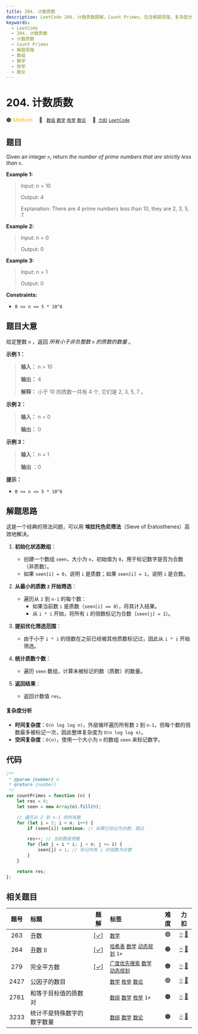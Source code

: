 ```yaml
---
title: 204. 计数质数
description: LeetCode 204. 计数质数题解，Count Primes，包含解题思路、复杂度分析以及完整的 JavaScript 代码实现。
keywords:
  - LeetCode
  - 204. 计数质数
  - 计数质数
  - Count Primes
  - 解题思路
  - 数组
  - 数学
  - 枚举
  - 数论
---
```


# 204. 计数质数

🟠 <font color=#ffb800>Medium</font>&emsp; 🔖&ensp; [`数组`](/tag/array.md) [`数学`](/tag/math.md) [`枚举`](/tag/enumeration.md) [`数论`](/tag/number-theory.md)&emsp; 🔗&ensp;[`力扣`](https://leetcode.cn/problems/count-primes) [`LeetCode`](https://leetcode.com/problems/count-primes)

## 题目

Given an integer `n`, return _the number of prime numbers that are strictly
less than_ `n`.

**Example 1:**

> Input: n = 10
>
> Output: 4
>
> Explanation: There are 4 prime numbers less than 10, they are 2, 3, 5, 7.

**Example 2:**

> Input: n = 0
>
> Output: 0

**Example 3:**

> Input: n = 1
>
> Output: 0

**Constraints:**

- `0 <= n <= 5 * 10^6`

## 题目大意

给定整数 `n` ，返回 _所有小于非负整数 `n` 的质数的数量_ 。

**示例 1：**

> **输入：** n = 10
>
> **输出：** 4
>
> **解释：** 小于 10 的质数一共有 4 个, 它们是 2, 3, 5, 7 。

**示例 2：**

> **输入：** n = 0
>
> **输出：** 0

**示例 3：**

> **输入：** n = 1
>
> **输出** ：0

**提示：**

- `0 <= n <= 5 * 10^6`

## 解题思路

这是一个经典的筛法问题，可以用 **埃拉托色尼筛法**（Sieve of Eratosthenes）高效地解决。

1. **初始化状态数组**：

   - 创建一个数组 `seen`，大小为 `n`，初始值为 `0`，用于标记数字是否为合数（非质数）。
   - 如果 `seen[i] = 0`，说明 `i` 是质数；如果 `seen[i] = 1`，说明 `i` 是合数。

2. **从最小的质数 `2` 开始筛选**：

   - 遍历从 `2` 到 `n-1` 的每个数：
     - 如果当前数 `i` 是质数（`seen[i] == 0`），将其计入结果。
     - 从 `i * i` 开始，将所有 `i` 的倍数标记为合数（`seen[j] = 1`）。

3. **提前优化筛选范围**：

   - 由于小于 `i * i` 的倍数在之前已经被其他质数标记过，因此从 `i * i` 开始筛选。

4. **统计质数个数**：

   - 遍历 `seen` 数组，计算未被标记的数（质数）的数量。

5. **返回结果**：
   - 返回计数值 `res`。

#### 复杂度分析

- **时间复杂度**：`O(n log log n)`，外层循环遍历所有数 `2` 到 `n-1`，但每个数的倍数最多被标记一次，因此整体复杂度为 `O(n log log n)`。
- **空间复杂度**：`O(n)`，使用一个大小为 `n` 的数组 `seen` 来标记数字。

## 代码

```javascript
/**
 * @param {number} n
 * @return {number}
 */
var countPrimes = function (n) {
	let res = 0;
	let seen = new Array(n).fill(0);

	// 遍历从 2 到 n-1 的所有数
	for (let i = 2; i < n; i++) {
		if (seen[i]) continue; // 如果已标记为合数，跳过

		res++; // 当前数是质数
		for (let j = i * i; j < n; j += i) {
			seen[j] = 1; // 标记所有 i 的倍数为合数
		}
	}

	return res;
};
```

## 相关题目

<!-- prettier-ignore -->
| 题号 | 标题 | 题解 | 标签 | 难度 | 力扣 |
| :------: | :------ | :------: | :------ | :------: | :------: |
| 263 | 丑数 | [[✓]](/problem/0263.md) |  [`数学`](/tag/math.md) | 🟢 | [🀄️](https://leetcode.cn/problems/ugly-number) [🔗](https://leetcode.com/problems/ugly-number) |
| 264 | 丑数 II | [[✓]](/problem/0264.md) |  [`哈希表`](/tag/hash-table.md) [`数学`](/tag/math.md) [`动态规划`](/tag/dynamic-programming.md) `1+` | 🟠 | [🀄️](https://leetcode.cn/problems/ugly-number-ii) [🔗](https://leetcode.com/problems/ugly-number-ii) |
| 279 | 完全平方数 | [[✓]](/problem/0279.md) |  [`广度优先搜索`](/tag/breadth-first-search.md) [`数学`](/tag/math.md) [`动态规划`](/tag/dynamic-programming.md) | 🟠 | [🀄️](https://leetcode.cn/problems/perfect-squares) [🔗](https://leetcode.com/problems/perfect-squares) |
| 2427 | 公因子的数目 |  |  [`数学`](/tag/math.md) [`枚举`](/tag/enumeration.md) [`数论`](/tag/number-theory.md) | 🟢 | [🀄️](https://leetcode.cn/problems/number-of-common-factors) [🔗](https://leetcode.com/problems/number-of-common-factors) |
| 2761 | 和等于目标值的质数对 |  |  [`数组`](/tag/array.md) [`数学`](/tag/math.md) [`枚举`](/tag/enumeration.md) `1+` | 🟠 | [🀄️](https://leetcode.cn/problems/prime-pairs-with-target-sum) [🔗](https://leetcode.com/problems/prime-pairs-with-target-sum) |
| 3233 | 统计不是特殊数字的数字数量 |  |  [`数组`](/tag/array.md) [`数学`](/tag/math.md) [`数论`](/tag/number-theory.md) | 🟠 | [🀄️](https://leetcode.cn/problems/find-the-count-of-numbers-which-are-not-special) [🔗](https://leetcode.com/problems/find-the-count-of-numbers-which-are-not-special) |